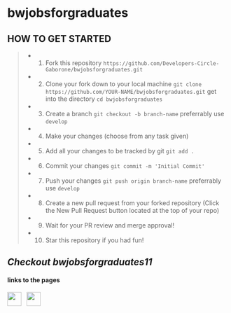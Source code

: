 # **bwjobsforgraduates**

## HOW TO GET STARTED
>* 1. Fork this repository
`https://github.com/Developers-Circle-Gaborone/bwjobsforgraduates.git`
>* 2. Clone your fork down to your local machine
`git clone https://github.com/YOUR-NAME/bwjobsforgraduates.git`
get into the directory
`cd bwjobsforgraduates`
>* 3. Create a branch
`git checkout -b branch-name`
preferrably use `develop`
>* 4. Make your changes (choose from any task given)
>* 5. Add all your changes to be tracked by git 
`git add .`
>* 6. Commit your changes
`git commit -m 'Initial Commit'`
>* 7. Push your changes
`git push origin branch-name`
preferrably use `develop`
>* 8. Create a new pull request from your forked repository (Click the New Pull Request button located at the top of your repo)
>* 9. Wait for your PR review and merge approval!
>* 10. Star this repository if you had fun!
## *Checkout bwjobsforgraduates11*
#### **links to the pages**
<a href="https://www.facebook.com/bwjobsforgraduates/" target="_blank"><img height="32" width="32" src="https://cdn.jsdelivr.net/npm/simple-icons@latest/icons/facebook.svg" /></a> &nbsp;&nbsp;<a href="https://twitter.com/bwjobsforgraduates" target="_blank"><img height="32" width="32" src="https://cdn.jsdelivr.net/npm/simple-icons@latest/icons/twitter.svg" /></a>
